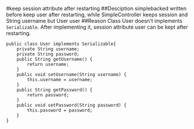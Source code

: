 #keep session attribute after restarting
##Desciption
simplebacked written before keep user after restarting, while SimpleController keeps session and String username but User user
##Reason
Class User doesn't implements `Serializable`. After implementing it, session attribute user can be kept after restarting.
```
public class User implements Serializable{
	private String username;
	private String password;
	public String getUsername() {
		return username;
	}
	public void setUsername(String username) {
		this.username = username;
	}
	public String getPassword() {
		return password;
	}
	public void setPassword(String password) {
		this.password = password;
	}
}
```
